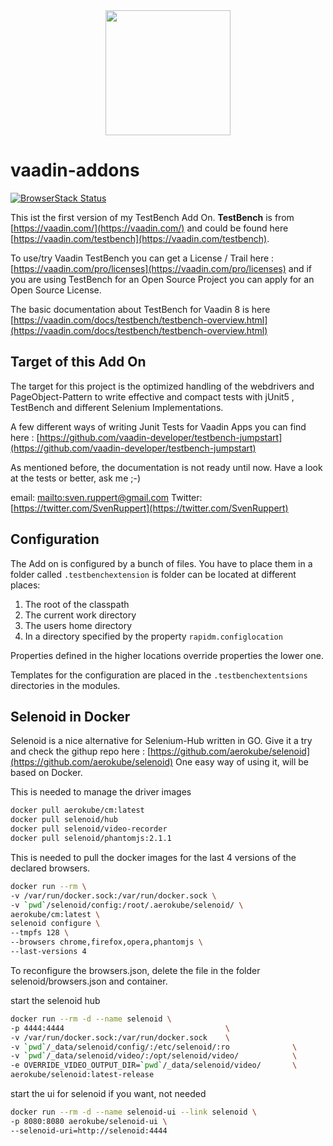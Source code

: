 
<center>
<a href="https://vaadin.com">
 <img src="https://vaadin.com/images/hero-reindeer.svg" width="200" height="200" /></a>
</center>

# vaadin-addons

[![BrowserStack Status](https://www.browserstack.com/automate/badge.svg?badge_key=RitUcWEyOFVWZmFGY0tTQ0xyREhKM0M1WWtkeG1wdWFLc2xFWm4rVTBldz0tLXNFRWQzM1NrdG5LMHJWUENxeTdTK1E9PQ==--c72faa283696a22e518e89ca57e90e564b2ad348)](https://www.browserstack.com/automate/public-build/RitUcWEyOFVWZmFGY0tTQ0xyREhKM0M1WWtkeG1wdWFLc2xFWm4rVTBldz0tLXNFRWQzM1NrdG5LMHJWUENxeTdTK1E9PQ==--c72faa283696a22e518e89ca57e90e564b2ad348)





This ist the first version of my TestBench Add On. **TestBench** is 
from [https://vaadin.com/](https://vaadin.com/) and could 
be found here [https://vaadin.com/testbench](https://vaadin.com/testbench).

To use/try Vaadin TestBench you can get 
a License / Trail here : [https://vaadin.com/pro/licenses](https://vaadin.com/pro/licenses) 
and if you are using TestBench for an Open Source Project you can apply for
an Open Source License.


The basic documentation about TestBench for Vaadin 8 
is here [https://vaadin.com/docs/testbench/testbench-overview.html](https://vaadin.com/docs/testbench/testbench-overview.html)

## Target of this Add On
The target for this project is the 
optimized handling of the webdrivers and PageObject-Pattern
to write effective and compact tests
with jUnit5 , TestBench and different Selenium Implementations.

A few different ways of writing Junit Tests for Vaadin Apps
you can find here : [https://github.com/vaadin-developer/testbench-jumpstart](https://github.com/vaadin-developer/testbench-jumpstart)

As mentioned before, the documentation is not ready until now.
Have a look at the tests or better, ask me ;-)

email: [mailto:sven.ruppert@gmail.com](mailto:sven.ruppert@gmail.com)
Twitter: [https://twitter.com/SvenRuppert](https://twitter.com/SvenRuppert) 

## Configuration
The Add on is configured by a bunch of files. You have to place them in a folder called `.testbenchextension` is folder can be located at different places:
  1. The root of the classpath
  1. The current work directory
  1. The users home directory
  1. In a directory specified by the property `rapidm.configlocation`
  
Properties defined in the higher locations override properties the lower one.

Templates for the configuration are placed in the `.testbenchextentsions` directories in the modules.
  
## Selenoid in Docker
Selenoid is a nice alternative for Selenium-Hub written in GO.
Give it a try and check the githup repo here : [https://github.com/aerokube/selenoid](https://github.com/aerokube/selenoid)
One easy way of using it, will be based on Docker.

This is needed to manage the driver images 

```bash
docker pull aerokube/cm:latest
docker pull selenoid/hub
docker pull selenoid/video-recorder
docker pull selenoid/phantomjs:2.1.1
```

This is needed to pull the docker images for the last 4 versions of the declared browsers.

````bash
docker run --rm \
-v /var/run/docker.sock:/var/run/docker.sock \
-v `pwd`/selenoid/config:/root/.aerokube/selenoid/ \
aerokube/cm:latest \
selenoid configure \
--tmpfs 128 \
--browsers chrome,firefox,opera,phantomjs \
--last-versions 4
````

To reconfigure the browsers.json, delete the file in the folder
selenoid/browsers.json and container.

start the selenoid hub

```bash
docker run --rm -d --name selenoid \
-p 4444:4444                                    \
-v /var/run/docker.sock:/var/run/docker.sock    \
-v `pwd`/_data/selenoid/config/:/etc/selenoid/:ro              \
-v `pwd`/_data/selenoid/video/:/opt/selenoid/video/            \
-e OVERRIDE_VIDEO_OUTPUT_DIR=`pwd`/_data/selenoid/video/       \
aerokube/selenoid:latest-release
```

start the ui for selenoid if you want, not needed

```bash
docker run --rm -d --name selenoid-ui --link selenoid \
-p 8080:8080 aerokube/selenoid-ui \
--selenoid-uri=http://selenoid:4444
```

